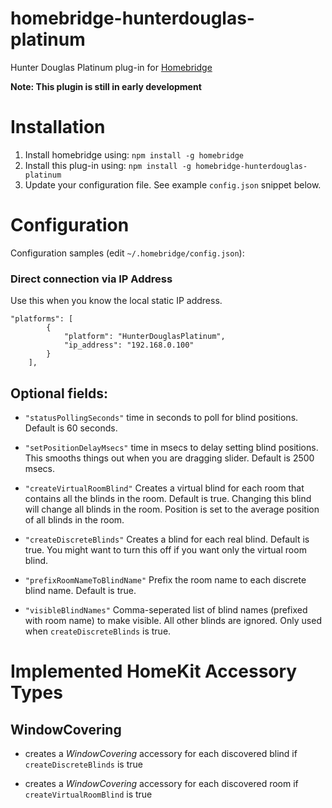 # homebridge-hunterdouglas-platinum

Hunter Douglas Platinum plug-in for [Homebridge](https://github.com/nfarina/homebridge)

**Note: This plugin is still in early development**

# Installation

<!-- 2. Clone (or pull) this repository from github into the same path Homebridge lives (usually `/usr/local/lib/node_modules`). Note: the code currently on GitHub is in beta, and is newer than the latest published version of this package on `npm` -->

1. Install homebridge using: `npm install -g homebridge`
2. Install this plug-in using: `npm install -g homebridge-hunterdouglas-platinum`
3. Update your configuration file. See example `config.json` snippet below.

# Configuration

Configuration samples (edit `~/.homebridge/config.json`):

### Direct connection via IP Address

Use this when you know the local static IP address.

```
"platforms": [
        {
            "platform": "HunterDouglasPlatinum",
            "ip_address": "192.168.0.100"
        }
    ],
```

## Optional fields:

- `"statusPollingSeconds"` time in seconds to poll for blind positions. Default is 60 seconds.

* `"setPositionDelayMsecs"` time in msecs to delay setting blind positions. This smooths things out when you are dragging slider. Default is 2500 msecs.

* `"createVirtualRoomBlind"` Creates a virtual blind for each room that contains all the blinds in the room. Default is true. Changing this blind will change all blinds in the room. Position is set to the average position of all blinds in the room.

* `"createDiscreteBlinds"` Creates a blind for each real blind. Default is true. You might want to turn this off if you want only the virtual room blind.

* `"prefixRoomNameToBlindName"` Prefix the room name to each discrete blind name. Default is true.

* `"visibleBlindNames"` Comma-seperated list of blind names (prefixed with room name) to make visible. All other blinds are ignored. Only used when `createDiscreteBlinds` is true.

# Implemented HomeKit Accessory Types

## WindowCovering

- creates a _WindowCovering_ accessory for each discovered blind if `createDiscreteBlinds` is true

- creates a _WindowCovering_ accessory for each discovered room if `createVirtualRoomBlind` is true
